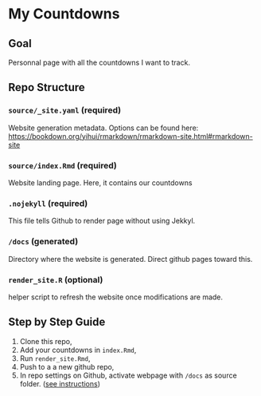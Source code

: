 # My Countdowns

## Goal

Personnal page with all the countdowns I want to track.


## Repo Structure

### `source/_site.yaml` (required)

Website generation metadata. Options can be found here: https://bookdown.org/yihui/rmarkdown/rmarkdown-site.html#rmarkdown-site

### `source/index.Rmd` (required)

Website landing page. Here, it contains our countdowns

### `.nojekyll` (required)
This file tells Github to render page without using Jekkyl.

### `/docs` (generated)

Directory where the website is generated. Direct github pages toward this.


### `render_site.R` (optional)

helper script to refresh the website once modifications are made.

## Step by Step Guide

1. Clone this repo,
2. Add your countdowns in `index.Rmd`,
3. Run `render_site.Rmd`,
4. Push to a a new github repo,
5. In repo settings on Github, activate webpage with `/docs` as source folder. ([see instructions](https://docs.github.com/en/enterprise-server@2.21/github/working-with-github-pages/configuring-a-publishing-source-for-your-github-pages-site))

